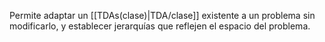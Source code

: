 Permite adaptar un [[TDAs(clase)|TDA/clase]] existente a un problema sin modificarlo, y establecer jerarquías que reflejen el espacio del problema.
